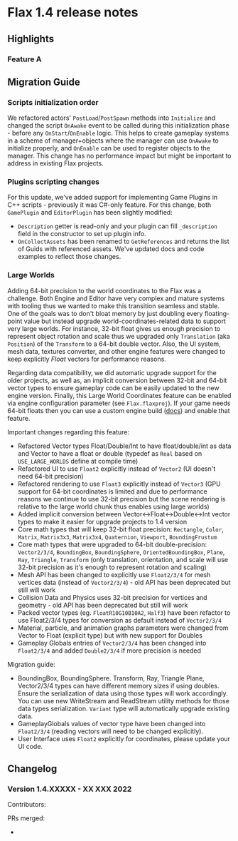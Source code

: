 # Flax 1.4 release notes

## Highlights

### Feature A

## Migration Guide

### Scripts initialization order

We refactored actors' `PostLoad`/`PostSpawn` methods into `Initialize` and changed the script `OnAwake` event to be called during this initialization phase - before any `OnStart`/`OnEnable` logic. This helps to create gameplay systems in a scheme of manager+objects where the manager can use `OnAwake` to initialize properly, and `OnEnable` can be used to register objects to the manager. This change has no performance impact but might be important to address in existing Flax projects.

### Plugins scripting changes

For this update, we've added support for implementing Game Plugins in C++ scripts - previously it was C#-only feature. For this change, both `GamePlugin` and `EditorPlugin` has been slightly modified:
* `Description` getter is read-only and your plugin can fill `_description` field in the constructor to set up plugin info.
* `OnCollectAssets` has been renamed to `GetReferences` and returns the list of Guids with referenced assets.
We've updated docs and code examples to reflect those changes.

### Large Worlds

Adding 64-bit precision to the world coordinates to the Flax was a challenge. Both Engine and Editor have very complex and mature systems with tooling thus we wanted to make this transition seamless and stable. One of the goals was to don't bloat memory by just doubling every floating-point value but instead upgrade world-coordinates-related data to support very large worlds. For instance, 32-bit float gives us enough precision to represent object rotation and scale thus we upgraded only `Translation` (aka `Position`) of the `Transform` to a 64-bit double vector. Also, the UI system, mesh data, textures converter, and other engine features were changed to keep explicitly *Float* vectors for performance reasons.

Regarding data compatibility, we did automatic upgrade support for the older projects, as well as, an implicit conversion between 32-bit and 64-bit vector types to ensure gameplay code can be easily updated to the new engine version. Finally, this Large World Coordinates feature can be enabled via engine configuration parameter (see `Flax.flaxproj`). If your game needs 64-bit floats then you can use a custom engine build ([docs](../../editor/large-worlds/index.md)) and enable that feature.

Important changes regarding this feature:
- Refactored Vector types Float/Double/Int to have float/double/int as data and Vector to have a float or double (typedef as `Real` based on `USE_LARGE_WORLDS` define at compile time)
- Refactored UI to use `Float2` explicitly instead of `Vector2` (UI doesn't need 64-bit precision)
- Refactored rendering to use `Float3` explicitly instead of `Vector3` (GPU support for 64-bit coordinates is limited and due to performance reasons we continue to use 32-bit precision but the scene rendering is relative to the large world chunk thus enables using large worlds)
- Added implicit conversion between Vector<->Float<->Double<->Int vector types to make it easier for upgrade projects to 1.4 version
- Core math types that will keep 32-bit float precision: `Rectangle`, `Color`, `Matrix`, `Matrix3x3`, `Matrix3x4`, `Quaternion`, `Viewport`, `BoundingFrustum`
- Core math types that were upgraded to 64-bit double-precision: `Vector2/3/4`, `BoundingBox`, `BoundingSphere`, `OrientedBoundingBox`, `Plane`, `Ray`, `Triangle`, `Transform` (only translation, orientation, and scale will use 32-bit precision as it's enough to represent rotation and scaling)
- Mesh API has been changed to explicitly use `Float2/3/4` for mesh vertices data (instead of `Vector2/3/4`) - old API has been deprecated but still will work
- Collision Data and Physics uses 32-bit precision for vertices and geometry - old API has been deprecated but still will work
- Packed vector types (eg. `FloatR10G10B10A2`, `Half3`) have been refactor to use Float2/3/4 types for conversion as default instead of `Vector2/3/4`
- Material, particle, and animation graphs parameters were changed from Vector to Float (explicit type) but with new support for Doubles
- Gameplay Globals entries of `Vector2/3/4` has been changed into `Float2/3/4` and added `Double2/3/4` if more precision is needed

Migration guide:
- BoundingBox, BoundingSphere. Transform, Ray, Triangle Plane, Vector2/3/4 types can have different memory sizes if using doubles. Ensure the serialization of data using those types will work accordingly. You can use new WriteStream and ReadStream utility methods for those data types serialization. `Variant` type will automatically upgrade existing data.
- GameplayGlobals values of vector type have been changed into `Float2/3/4` (reading vectors will need to be changed explicitly).
- User Interface uses `Float2` explicitly for coordinates, please update your UI code.

## Changelog

### Version 1.4.XXXXX - XX XXX 2022

Contributors: 

PRs merged: 

* 
